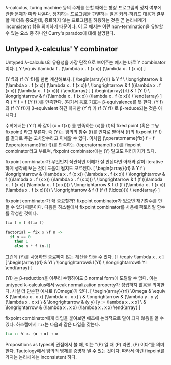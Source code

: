 <!--
Date : 2021.8.1
-->

λ-calculus, turing machine 등의 주제를 논할 때에는 항상 프로그램의 정지 여부에 관한 문제가 따라 나온다.
정지하는 프로그램을 판별하는 일은 커리-하워드 대응과 결부할 때 더욱 중요한데,
종료하지 않는 프로그램을 허용하는 것은 곧 논리체계가 inconsistent 함을 의미하기 때문이다.
이 글 에서는 이런 non-termination을 유발할 수 있는 요소 중 하나인 Curry's paradox에 대해 설명한다.

## Untyped λ-calculus' Y combinator
Untyped λ-calculus의 유용성을 가장 단적으로 보여주는 예시는 바로 Y combinator이다.
\[
  Y \equiv \lambda f . (\lambda x . f (x x)) (\lambda x . f (x x))
\]

\(Y f\)와 \(f (Y f)\)를 한번 계산해보자.
\[
  \begin{array}{rl}
                    & Y f                                             \\
    \longrightarrow & (\lambda x . f (x x)) (\lambda x . f (x x))     \\
    \longrightarrow & f ((\lambda x . f (x x)) (\lambda x . f (x x))) \\
  \end{array}
\]
\[
  \begin{array}{rl}
                    & f (Y f)                                         \\
    \longrightarrow & f ((\lambda x . f (x x)) (\lambda x . f (x x))) \\
  \end{array}
\]
즉 \( Y f = f (Y f) \)를 만족한다.
(여기서 등호 기호는 β-equivalence를 뜻 한다. \(Y f\)와 \(f (Y f)\)가 β-equivalent 하긴 하지만 \(Y f\) 가 \(f (Y f)\) 로 β-reduce되는 것은 아니다.)

수학에서는 \(Y f\) 와 같이 \(x = f(x)\) 를 만족하는 \(x\)를 \(f\)의 fixed point (혹은 그냥 fixpoint) 라고 부른다.
즉 \(Y\)는 임의의 함수 \(f\)를 인자로 받아서 \(f\)의 fixpoint \(Y f\)를 결과로 주는 고차함수라고 이해할 수 있다.
이처럼 \(\operatorname{fix} f = f (\operatorname{fix} f)\)를 만족하는 \(\operatorname{fix}\)를 fixpoint combinator라고 부르며,
fixpoint combinator에는 \(Y\) 말고도 여러가지가 있다.

fixpoint combinator가 무엇인지 직관적인 이해가 잘 안된다면 아래와 같이 iterative하게 생각해 보는 것이 도움이 될지도 모르겠다.
\[
  \begin{array}{rl}
                    & Y f                                             \\
    \longrightarrow & (\lambda x . f (x x)) (\lambda x . f (x x))     \\
    \longrightarrow & f ((\lambda x . f (x x)) (\lambda x . f (x x))) \\
    \longrightarrow & f (f ((\lambda x . f (x x)) (\lambda x . f (x x)))) \\
    \longrightarrow & f (f (f ((\lambda x . f (x x)) (\lambda x . f (x x))))) \\
    \longrightarrow & f (f (f (f (\ldots)))) \\
  \end{array}
\]

fixpoint combinator가 왜 중요할까? fixpoint combinator가 있으면 재귀함수를 만들 수 있기 때문이다.
다음은 하스켈에서 fixpoint combinator를 사용해 팩토리얼 함수를 작성한 것이다.
```haskell
fix f = f (fix f)

factorial = fix $ \f n ->
  if n == 0
    then 1
    else n * f (n-1)
```

그런데 \(Y\)를 사용하면 종료하지 않는 계산을 만들 수 있다.
\[
  I \equiv \lambda x . x
\]
\[
  \begin{array}{rl}
                   & YI    \\
    \longrightarrow& I(YI) \\
    \longrightarrow& YI
  \end{array}
\]

\(YI\) 는 β-reduction을 아무리 수행하여도 β normal form에 도달할 수 없다.
이는 untyped λ-calculus에서 weak normalization property가 성립하지 않음을 의미한다.
사실 더 단순한 예시로 \(\Omega\)가 있다.
\[
  \begin{array}{rrl}
    \Omega &          \equiv & (\lambda x . x x) (\lambda x . x x) \\
           & \longrightarrow & (\lambda y . y y) (\lambda x . x x) \\
           & \longrightarrow & (y y) [y := \lambda x . x x]        \\
           & \longrightarrow & (\lambda x . x x) (\lambda x . x x)
  \end{array}
\]

fixpoint combinator에게 타입을 붙여보면 애초에 논리적으로 말이 되지 않음을 알 수 있다.
하스켈에서 `fix`는 다음과 같은 타입을 갖는다.
```haskell
fix :: ∀ α. (α → α) → α
```
Propositions as types의 관점에서 볼 때, 이는 "\(P\) 일 때 \(P\) 라면, \(P\) 이다"를 의미한다.
Tautology에서 임의의 명제를 증명해 낼 수 있는 것이다.
따라서 이런 fixpoint를 가지는 논리체계는 inconsistent 하다.
